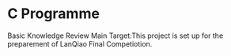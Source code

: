 # C Programme
Basic Knowledge Review 
Main Target:This project is set up for the preparement of LanQiao Final Competiotion.
